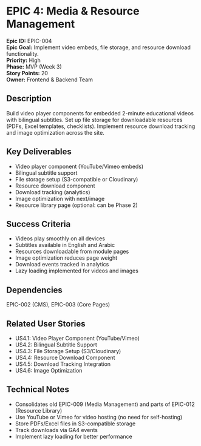 # EPIC 4: Media & Resource Management

**Epic ID:** EPIC-004  
**Epic Goal:** Implement video embeds, file storage, and resource download functionality.  
**Priority:** High  
**Phase:** MVP (Week 3)  
**Story Points:** 20  
**Owner:** Frontend & Backend Team

## Description

Build video player components for embedded 2-minute educational videos with bilingual subtitles. Set up file storage for downloadable resources (PDFs, Excel templates, checklists). Implement resource download tracking and image optimization across the site.

## Key Deliverables

- Video player component (YouTube/Vimeo embeds)
- Bilingual subtitle support
- File storage setup (S3-compatible or Cloudinary)
- Resource download component
- Download tracking (analytics)
- Image optimization with next/image
- Resource library page (optional: can be Phase 2)

## Success Criteria

- Videos play smoothly on all devices
- Subtitles available in English and Arabic
- Resources downloadable from module pages
- Image optimization reduces page weight
- Download events tracked in analytics
- Lazy loading implemented for videos and images

## Dependencies

EPIC-002 (CMS), EPIC-003 (Core Pages)

## Related User Stories

- US4.1: Video Player Component (YouTube/Vimeo)
- US4.2: Bilingual Subtitle Support
- US4.3: File Storage Setup (S3/Cloudinary)
- US4.4: Resource Download Component
- US4.5: Download Tracking Integration
- US4.6: Image Optimization

## Technical Notes

- Consolidates old EPIC-009 (Media Management) and parts of EPIC-012 (Resource Library)
- Use YouTube or Vimeo for video hosting (no need for self-hosting)
- Store PDFs/Excel files in S3-compatible storage
- Track downloads via GA4 events
- Implement lazy loading for better performance

